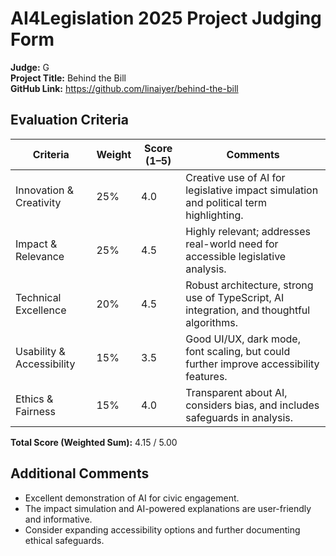 # AI4Legislation 2025 Project Judging Form

**Judge:** G  
**Project Title:** Behind the Bill  
**GitHub Link:** https://github.com/linaiyer/behind-the-bill

## Evaluation Criteria

| Criteria                   | Weight | Score (1–5) | Comments |
|----------------------------|--------|-------------|----------|
| Innovation & Creativity    | 25%    | 4.0         | Creative use of AI for legislative impact simulation and political term highlighting. |
| Impact & Relevance         | 25%    | 4.5         | Highly relevant; addresses real-world need for accessible legislative analysis. |
| Technical Excellence       | 20%    | 4.5         | Robust architecture, strong use of TypeScript, AI integration, and thoughtful algorithms. |
| Usability & Accessibility  | 15%    | 3.5         | Good UI/UX, dark mode, font scaling, but could further improve accessibility features. |
| Ethics & Fairness          | 15%    | 4.0         | Transparent about AI, considers bias, and includes safeguards in analysis. |

**Total Score (Weighted Sum):** 4.15 / 5.00

## Additional Comments

- Excellent demonstration of AI for civic engagement.
- The impact simulation and AI-powered explanations are user-friendly and informative.
- Consider expanding accessibility options and further documenting ethical safeguards.
